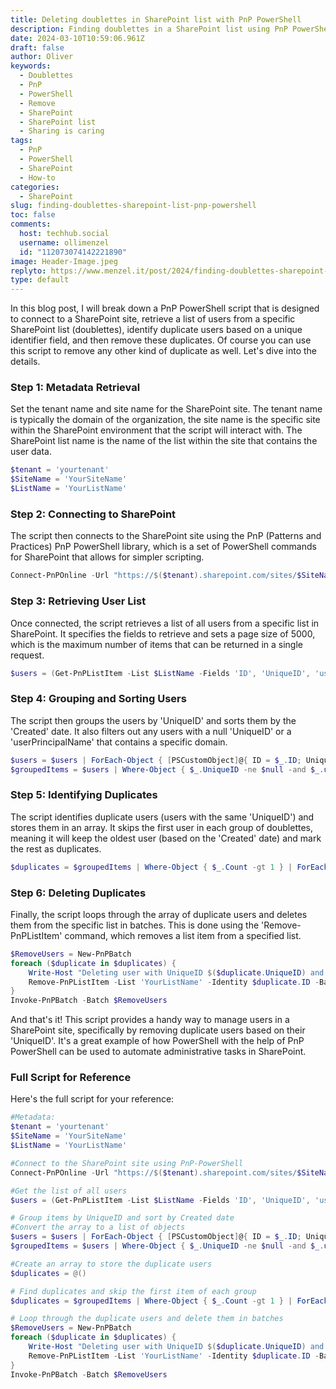 ```yaml
---
title: Deleting doublettes in SharePoint list with PnP PowerShell
description: Finding doublettes in a SharePoint list using PnP PowerShell and remove them.
date: 2024-03-10T10:59:06.961Z
draft: false
author: Oliver
keywords:
  - Doublettes
  - PnP
  - PowerShell
  - Remove
  - SharePoint
  - SharePoint list
  - Sharing is caring
tags:
  - PnP
  - PowerShell
  - SharePoint
  - How-to
categories:
  - SharePoint
slug: finding-doublettes-sharepoint-list-pnp-powershell
toc: false
comments:
  host: techhub.social
  username: ollimenzel
  id: "112073074142221890"
image: Header-Image.jpeg
replyto: https://www.menzel.it/post/2024/finding-doublettes-sharepoint-list-pnp-powershell
type: default
---
```

In this blog post, I will break down a PnP PowerShell script that is designed to connect to a SharePoint site, retrieve a list of users from a specific SharePoint list (doublettes), identify duplicate users based on a unique identifier field, and then remove these duplicates. Of course you can use this script to remove any other kind of duplicate as well.
Let's dive into the details.

### Step 1: Metadata Retrieval

Set the tenant name and site name for the SharePoint site. The tenant name is typically the domain of the organization, the site name is the specific site within the SharePoint environment that the script will interact with. The SharePoint list name is the name of the list within the site that contains the user data.

```powershell
$tenant = 'yourtenant'
$SiteName = 'YourSiteName'
$ListName = 'YourListName'
```

### Step 2: Connecting to SharePoint

The script then connects to the SharePoint site using the PnP (Patterns and Practices) PnP PowerShell library, which is a set of PowerShell commands for SharePoint that allows for simpler scripting.

```powershell
Connect-PnPOnline -Url "https://$($tenant).sharepoint.com/sites/$SiteName" -interactive
```

### Step 3: Retrieving User List

Once connected, the script retrieves a list of all users from a specific list in SharePoint. It specifies the fields to retrieve and sets a page size of 5000, which is the maximum number of items that can be returned in a single request.

```powershell
$users = (Get-PnPListItem -List $ListName -Fields 'ID', 'UniqueID', 'userPrincipalName', 'EMail', 'Created' -PageSize 5000).FieldValues
```

### Step 4: Grouping and Sorting Users

The script then groups the users by 'UniqueID' and sorts them by the 'Created' date. It also filters out any users with a null 'UniqueID' or a 'userPrincipalName' that contains a specific domain.

```powershell
$users = $users | ForEach-Object { [PSCustomObject]@{ ID = $_.ID; UniqueID = $_.UniqueID; userPrincipalName = $_.userPrincipalName; EMail = $_.EMail; Created = $_.Created } }
$groupedItems = $users | Where-Object { $_.UniqueID -ne $null -and $_.userPrincipalName -notcontains "@specificdomain.com"} | Group-Object -Property UniqueID
```

### Step 5: Identifying Duplicates

The script identifies duplicate users (users with the same 'UniqueID') and stores them in an array. It skips the first user in each group of doublettes, meaning it will keep the oldest user (based on the 'Created' date) and mark the rest as duplicates.

```powershell
$duplicates = $groupedItems | Where-Object { $_.Count -gt 1 } | ForEach-Object { $_.Group | Sort-Object Created | Select-Object -Skip 1 } | Sort-Object UniqueID, Created -Descending
```

### Step 6: Deleting Duplicates

Finally, the script loops through the array of duplicate users and deletes them from the specific list in batches. This is done using the 'Remove-PnPListItem' command, which removes a list item from a specified list.

```powershell
$RemoveUsers = New-PnPBatch
foreach ($duplicate in $duplicates) {
    Write-Host "Deleting user with UniqueID $($duplicate.UniqueID) and userPrincipalName $($duplicate.userPrincipalName)"
    Remove-PnPListItem -List 'YourListName' -Identity $duplicate.ID -Batch $RemoveUsers
}
Invoke-PnPBatch -Batch $RemoveUsers
```

And that's it! This script provides a handy way to manage users in a SharePoint site, specifically by removing duplicate users based on their 'UniqueID'. It's a great example of how PowerShell with the help of PnP PowerShell can be used to automate administrative tasks in SharePoint.

### Full Script for Reference

Here's the full script for your reference:

```powershell
#Metadata:
$tenant = 'yourtenant'
$SiteName = 'YourSiteName'
$ListName = 'YourListName'

#Connect to the SharePoint site using PnP-PowerShell
Connect-PnPOnline -Url "https://$($tenant).sharepoint.com/sites/$SiteName" -interactive

#Get the list of all users
$users = (Get-PnPListItem -List $ListName -Fields 'ID', 'UniqueID', 'userPrincipalName', 'EMail', 'Created' -PageSize 5000).FieldValues

# Group items by UniqueID and sort by Created date
#Convert the array to a list of objects
$users = $users | ForEach-Object { [PSCustomObject]@{ ID = $_.ID; UniqueID = $_.UniqueID; userPrincipalName = $_.userPrincipalName; EMail = $_.EMail; Created = $_.Created } }
$groupedItems = $users | Where-Object { $_.UniqueID -ne $null -and $_.userPrincipalName -notcontains "@specificdomain.com"} | Group-Object -Property UniqueID

#Create an array to store the duplicate users
$duplicates = @()

# Find duplicates and skip the first item of each group
$duplicates = $groupedItems | Where-Object { $_.Count -gt 1 } | ForEach-Object { $_.Group | Sort-Object Created | Select-Object -Skip 1 } | Sort-Object UniqueID, Created -Descending

# Loop through the duplicate users and delete them in batches
$RemoveUsers = New-PnPBatch
foreach ($duplicate in $duplicates) {
    Write-Host "Deleting user with UniqueID $($duplicate.UniqueID) and userPrincipalName $($duplicate.userPrincipalName)"
    Remove-PnPListItem -List 'YourListName' -Identity $duplicate.ID -Batch $RemoveUsers
}
Invoke-PnPBatch -Batch $RemoveUsers
```
